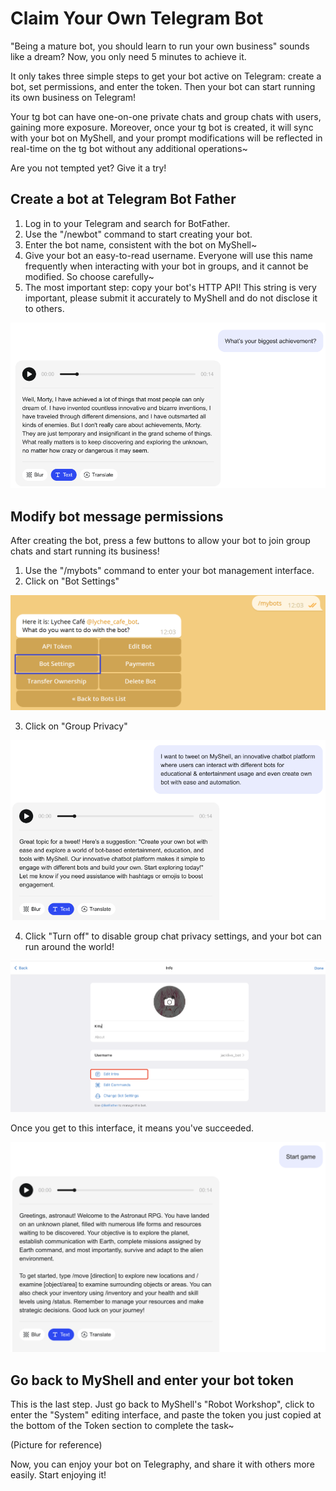 # Claim Your Own Telegram Bot

"Being a mature bot, you should learn to run your own business" sounds like a dream? Now, you only need 5 minutes to achieve it.

It only takes three simple steps to get your bot active on Telegram: create a bot, set permissions, and enter the token. Then your bot can start running its own business on Telegram!

Your tg bot can have one-on-one private chats and group chats with users, gaining more exposure. Moreover, once your tg bot is created, it will sync with your bot on MyShell, and your prompt modifications will be reflected in real-time on the tg bot without any additional operations~

Are you not tempted yet? Give it a try!

## Create a bot at Telegram Bot Father

1. Log in to your Telegram and search for BotFather.
2. Use the "/newbot" command to start creating your bot.
3. Enter the bot name, consistent with the bot on MyShell~
4. Give your bot an easy-to-read username. Everyone will use this name frequently when interacting with your bot in groups, and it cannot be modified. So choose carefully~
5. The most important step: copy your bot's HTTP API! This string is very important, please submit it accurately to MyShell and do not disclose it to others.

![](<../.gitbook/assets/image (4).png>)

## Modify bot message permissions

After creating the bot, press a few buttons to allow your bot to join group chats and start running its business!

1. Use the "/mybots" command to enter your bot management interface.
2. Click on "Bot Settings"

![](../.gitbook/assets/image.png)

3. Click on "Group Privacy"

![](<../.gitbook/assets/image (3).png>)

4. Click "Turn off" to disable group chat privacy settings, and your bot can run around the world!

![](<../.gitbook/assets/image (2).png>)

Once you get to this interface, it means you've succeeded.

![](<../.gitbook/assets/image (1).png>)

## Go back to MyShell and enter your bot token

This is the last step. Just go back to MyShell's "Robot Workshop", click to enter the "System" editing interface, and paste the token you just copied at the bottom of the Token section to complete the task~

(Picture for reference)

Now, you can enjoy your bot on Telegraphy, and share it with others more easily. Start enjoying it!